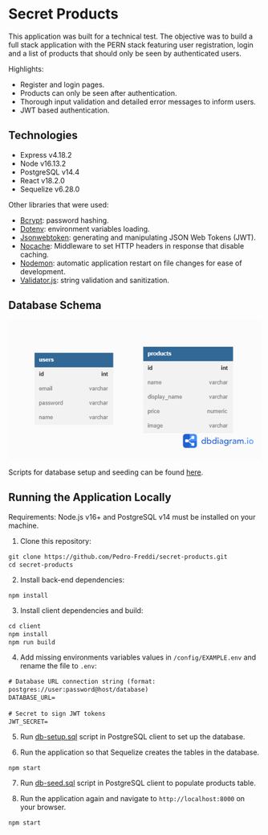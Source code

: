 # Secret Products

This application was built for a technical test. The objective was to build a full stack application with the PERN stack featuring user registration, login and a list of products that should only be seen by authenticated users.

Highlights:
* Register and login pages.
* Products can only be seen after authentication.
* Thorough input validation and detailed error messages to inform users.
* JWT based authentication.

## Technologies

* Express v4.18.2
* Node v16.13.2
* PostgreSQL v14.4
* React v18.2.0
* Sequelize v6.28.0

Other libraries that were used:

* [Bcrypt](https://github.com/kelektiv/node.bcrypt.js): password hashing.
* [Dotenv](https://github.com/motdotla/dotenv): environment variables loading.
* [Jsonwebtoken](https://github.com/auth0/node-jsonwebtoken): generating and manipulating JSON Web Tokens (JWT).
* [Nocache](https://github.com/helmetjs/nocache): Middleware to set HTTP headers in response that disable caching.
* [Nodemon](https://github.com/remy/nodemon): automatic application restart on file changes for ease of development.
* [Validator.js](https://github.com/validatorjs/validator.js): string validation and sanitization.

## Database Schema

<img src="./docs/db-schema.png" alt="Database schema" />

Scripts for database setup and seeding can be found [here](./docs/scripts).

## Running the Application Locally

Requirements: Node.js v16+ and PostgreSQL v14 must be installed on your machine.

1. Clone this repository:
```
git clone https://github.com/Pedro-Freddi/secret-products.git
cd secret-products
```

2. Install back-end dependencies:
```
npm install
```

3. Install client dependencies and build:
```
cd client
npm install
npm run build
```

4. Add missing environments variables values in `/config/EXAMPLE.env` and rename the file to `.env`:
```
# Database URL connection string (format: postgres://user:password@host/database)
DATABASE_URL=

# Secret to sign JWT tokens
JWT_SECRET=
```

5. Run [db-setup.sql](./docs/scripts/db-setup.sql) script in PostgreSQL client to set up the database.

6. Run the application so that Sequelize creates the tables in the database.
```
npm start
```

7. Run [db-seed.sql](./docs/scripts/db-seed.sql) script in PostgreSQL client to populate products table.

8. Run the application again and navigate to `http://localhost:8000` on your browser.
```
npm start
```
